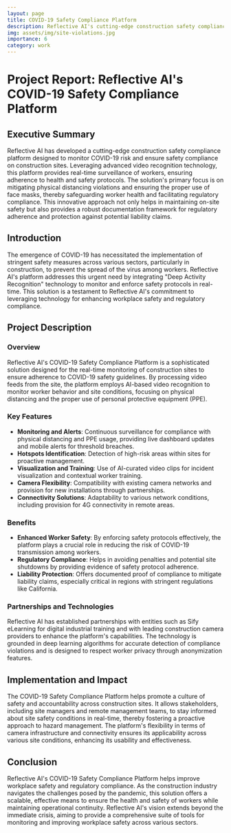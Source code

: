 ```yaml
---
layout: page
title: COVID-19 Safety Compliance Platform
description: Reflective AI's cutting-edge construction safety compliance platform designed to monitor COVID-19 risk and ensure safety compliance on construction sites.
img: assets/img/site-violations.jpg
importance: 6
category: work
---
```


# Project Report: Reflective AI's COVID-19 Safety Compliance Platform

## Executive Summary

Reflective AI has developed a cutting-edge construction safety compliance platform designed to monitor COVID-19 risk and ensure safety compliance on construction sites. Leveraging advanced video recognition technology, this platform provides real-time surveillance of workers, ensuring adherence to health and safety protocols. The solution's primary focus is on mitigating physical distancing violations and ensuring the proper use of face masks, thereby safeguarding worker health and facilitating regulatory compliance. This innovative approach not only helps in maintaining on-site safety but also provides a robust documentation framework for regulatory adherence and protection against potential liability claims.

## Introduction

The emergence of COVID-19 has necessitated the implementation of stringent safety measures across various sectors, particularly in construction, to prevent the spread of the virus among workers. Reflective AI's platform addresses this urgent need by integrating "Deep Activity Recognition" technology to monitor and enforce safety protocols in real-time. This solution is a testament to Reflective AI's commitment to leveraging technology for enhancing workplace safety and regulatory compliance.

## Project Description

### Overview

Reflective AI's COVID-19 Safety Compliance Platform is a sophisticated solution designed for the real-time monitoring of construction sites to ensure adherence to COVID-19 safety guidelines. By processing video feeds from the site, the platform employs AI-based video recognition to monitor worker behavior and site conditions, focusing on physical distancing and the proper use of personal protective equipment (PPE).

### Key Features

- **Monitoring and Alerts**: Continuous surveillance for compliance with physical distancing and PPE usage, providing live dashboard updates and mobile alerts for threshold breaches.
- **Hotspots Identification**: Detection of high-risk areas within sites for proactive management.
- **Visualization and Training**: Use of AI-curated video clips for incident visualization and contextual worker training.
- **Camera Flexibility**: Compatibility with existing camera networks and provision for new installations through partnerships.
- **Connectivity Solutions**: Adaptability to various network conditions, including provision for 4G connectivity in remote areas.

### Benefits

- **Enhanced Worker Safety**: By enforcing safety protocols effectively, the platform plays a crucial role in reducing the risk of COVID-19 transmission among workers.
- **Regulatory Compliance**: Helps in avoiding penalties and potential site shutdowns by providing evidence of safety protocol adherence.
- **Liability Protection**: Offers documented proof of compliance to mitigate liability claims, especially critical in regions with stringent regulations like California.

### Partnerships and Technologies

Reflective AI has established partnerships with entities such as Sify eLearning for digital industrial training and with leading construction camera providers to enhance the platform's capabilities. The technology is grounded in deep learning algorithms for accurate detection of compliance violations and is designed to respect worker privacy through anonymization features.

## Implementation and Impact

The COVID-19 Safety Compliance Platform helps promote a culture of safety and accountability across construction sites. It allows stakeholders, including site managers and remote management teams, to stay informed about site safety conditions in real-time, thereby fostering a proactive approach to hazard management. The platform's flexibility in terms of camera infrastructure and connectivity ensures its applicability across various site conditions, enhancing its usability and effectiveness.

## Conclusion

Reflective AI's COVID-19 Safety Compliance Platform helps improve workplace safety and regulatory compliance. As the construction industry navigates the challenges posed by the pandemic, this solution offers a scalable, effective means to ensure the health and safety of workers while maintaining operational continuity. Reflective AI's vision extends beyond the immediate crisis, aiming to provide a comprehensive suite of tools for monitoring and improving workplace safety across various sectors.

